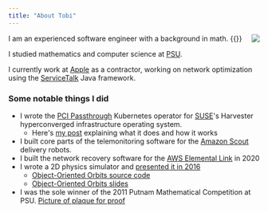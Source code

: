 ```yaml
---
title: "About Tobi"
---
```


<div style="float: right; max-width: 200px">
<img src="/images/avatar2.jpg">
</div>
I am an experienced software engineer with a background in math.
{{<favicon "pdx.edu" "https://www.pdx.edu/themes/custom/pdxd8/favicon.ico">}}


I studied mathematics and computer science at [PSU](https://pdx.edu). 

I currently work at [Apple](https://apple.com) as a contractor, working on network optimization using the [ServiceTalk](https://github.com/apple/servicetalk) Java framework.


### Some notable things I did
- I wrote the [PCI Passthrough](https://github.com/harvester/pcidevices) Kubernetes operator for [SUSE](https://suse.com)'s Harvester hyperconverged infrastructure operating system.
    - Here's [my post](/posts/suse-harvester-pci/) explaining what it does and how it works
- I built core parts of the telemonitoring software for the [Amazon Scout](https://www.aboutamazon.com/news/transportation/whats-next-for-amazon-scout) delivery robots.
- I built the network recovery software for the [AWS Elemental Link](https://aws.amazon.com/medialive/features/link/) in 2020
- I wrote a 2D physics simulator and [presented it in 2016](https://www.youtube.com/watch?v=IaSPcs8Y6gc&list=PLE7tQUdRKcyb0PFcp3rGqDb7xnM6c531Z&index=10&t=1s)
    - [Object-Oriented Orbits source code](https://github.com/tlehman/ooo/blob/master/ooo.org)
    - [Object-Oriented Orbits slides](/pdf/ooo.pdf)
- I was the sole winner of the 2011 Putnam Mathematical Competition at PSU. [Picture of plaque for proof](/images/putnam-2011.jpg)
 


